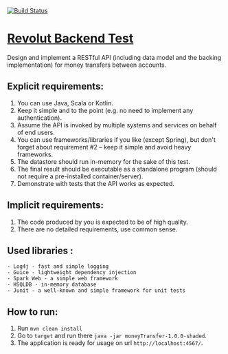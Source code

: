 [![Build Status](https://travis-ci.org/andrewponomarev/moneyTransfer.svg?branch=master)](https://travis-ci.org/andrewponomarev/moneyTransfer)
# [Revolut Backend Test](https://drive.google.com/file/d/1Rhk07_MT5WP_5f-lF0LxkJKt5pPM8SKd/view)
Design and implement a RESTful API (including data model and the backing implementation)
for money transfers between accounts.

## Explicit requirements:
1. You can use Java, Scala or Kotlin.
2. Keep it simple and to the point (e.g. no need to implement any authentication).
3. Assume the API is invoked by multiple systems and services on behalf of end users.
4. You can use frameworks/libraries if you like (except Spring), but don't forget about
requirement #2 – keep it simple and avoid heavy frameworks.
5. The datastore should run in-memory for the sake of this test.
6. The final result should be executable as a standalone program (should not require
a pre-installed container/server).
7. Demonstrate with tests that the API works as expected.

## Implicit requirements:
1. The code produced by you is expected to be of high quality.
2. There are no detailed requirements, use common sense.

## Used libraries :
    - Log4j - fast and simple logging
    - Guice - lightweight dependency injection
    - Spark Web - a simple web framework
    - HSQLDB - in-memory database
    - Junit - a well-known and simple framework for unit tests

## How to run:
1. Run `mvn clean install`
2. Go to `target` and run there `java -jar moneyTransfer-1.0.0-shaded`. 
3. The application is ready for usage on url `http://localhost:4567/`.
